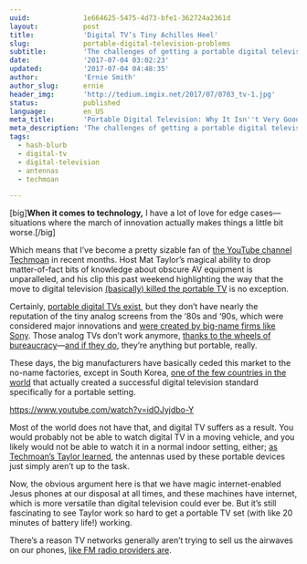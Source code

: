 ```yaml
---
uuid:             1e664625-5475-4d73-bfe1-362724a2361d
layout:           post
title:            'Digital TV’s Tiny Achilles Heel'
slug:             portable-digital-television-problems
subtitle:         'The challenges of getting a portable digital television to actually show a working signal stand in strong contrast to the analog days.'
date:             '2017-07-04 03:02:23'
updated:          '2017-07-04 04:48:35'
author:           'Ernie Smith'
author_slug:      ernie
header_img:       'http://tedium.imgix.net/2017/07/0703_tv-1.jpg'
status:           published
language:         en_US
meta_title:       'Portable Digital Television: Why It Isn''t Very Good'
meta_description: 'The challenges of getting a portable digital television to actually show a working signal stand in strong contrast to the analog days.'
tags:
  - hash-blurb
  - digital-tv
  - digital-television
  - antennas
  - techmoan

---
```


[big]**When it comes to technology,** I have a lot of love for edge cases—situations where the march of innovation actually makes things a little bit worse.[/big]

Which means that I’ve become a pretty sizable fan of [the YouTube channel Techmoan](https://www.youtube.com/channel/UC5I2hjZYiW9gZPVkvzM8_Cw) in recent months. Host Mat Taylor’s magical ability to drop matter-of-fact bits of knowledge about obscure AV equipment is unparalleled, and his clip this past weekend highlighting the way that the move to digital television [(basically) killed the portable TV](https://www.youtube.com/watch?v=idOJyjdbo-Y) is no exception.

Certainly, [portable digital TVs exist](http://amzn.to/2sAqC1V), but they don’t have nearly the reputation of the tiny analog screens from the ‘80s and ‘90s, which were considered major innovations and [were created by big-name firms like Sony](https://www.newspapers.com/clip/12110722/reno_gazettejournal/). Those analog TVs don’t work anymore, [thanks to the wheels of bureaucracy](http://tedium.co/2016/04/26/digital-television-upgrade-history/)—[and if they do](http://www.instructables.com/id/Digital-TV-Converter-Hack/), they’re anything but portable, really. 

These days, the big manufacturers have basically ceded this market to the no-name factories, except in South Korea, [one of the few countries in the world](http://www.worlddab.org/country-information/south-korea) that actually created a successful digital television standard specifically for a portable setting.

https://www.youtube.com/watch?v=idOJyjdbo-Y

Most of the world does not have that, and digital TV suffers as a result. You would probably not be able to watch digital TV in a moving vehicle, and you likely would not be able to watch it in a normal indoor setting, either; [as Techmoan’s Taylor learned](https://www.youtube.com/watch?v=idOJyjdbo-Y), the antennas used by these portable devices just simply aren’t up to the task.

Now, the obvious argument here is that we have magic internet-enabled Jesus phones at our disposal at all times, and these machines have internet, which is more versatile than digital television could ever be. But it’s still fascinating to see Taylor work so hard to get a portable TV set (with like 20 minutes of battery life!) working.

There’s a reason TV networks generally aren’t trying to sell us the airwaves on our phones, [like FM radio providers are](http://tedium.co/2017/01/23/headphones-fm-radio-antenna/).
